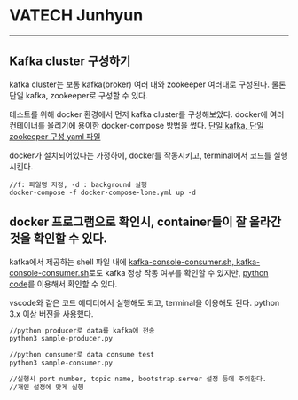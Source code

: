 # VATECH Junhyun
------------------
## Kafka cluster 구성하기
kafka cluster는 보통 kafka(broker) 여러 대와 zookeeper 여러대로 구성된다. 물론 단일 kafka, zookeeper로 구성할 수 있다.

테스트를 위해 docker 환경에서 먼저 kafka cluster를 구성해보았다.
docker에 여러 컨테이너를 올리기에 용이한 docker-compose 방법을 썼다.
[단일 kafka, 단일 zookeeper 구성 yaml 파일](https://github.com/JackCokebb/kafka-all/blob/master/kafkaServer/docker-compose-lone.yml)

docker가 설치되어있다는 가정하에, docker를 작동시키고, terminal에서 코드를 실행시킨다.
``` 
//f: 파일명 지정, -d : background 실행
docker-compose -f docker-compose-lone.yml up -d
```

docker 프로그램으로 확인시, container들이 잘 올라간 것을 확인할 수 있다.
--------------
kafka에서 제공하는 shell 파일 내에 [kafka-console-consumer.sh, kafka-console-consumer.sh](https://kafka.apache.org/quickstart)로도 kafka 정상 작동 여부를 확인할 수 있지만,
[python code](https://github.com/2021-Vatech-skku/vatech/tree/junhyun/kafkaClients)를 이용해서 확인할 수 있다.

vscode와 같은 코드 에디터에서 실행해도 되고, terminal을 이용해도 된다.
python 3.x 이상 버전을 사용했다.
```bash
//python producer로 data를 kafka에 전송
python3 sample-producer.py

//python consumer로 data consume test
python3 sample-consumer.py

//실행시 port number, topic name, bootstrap.server 설정 등에 주의한다. 
//개인 설정에 맞게 실행
```

